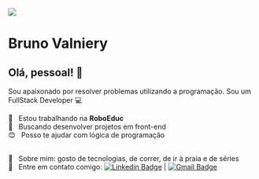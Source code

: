 <img width="auto" src="https://github.com/tgmarinho/tgmarinho/blob/master/banner.png">

# Bruno Valniery

## Olá, pessoal! 👋
Sou apaixonado por resolver problemas utilizando a programação.
Sou um FullStack Developer :computer:

 :rocket:  &nbsp; Estou trabalhando na **RoboEduc**
 <br/> :purple_heart: &nbsp; Buscando desenvolver projetos em front-end
 <br/> :blush: &nbsp; Posso te ajudar com lógica de programação
 <!-- <br/> :computer: &nbsp; Minha stack: ReactJS, Node.js, React Native & Typescript -->
 <br/> 💬  &nbsp; Sobre mim: gosto de tecnologias, de correr, de ir à praia e de séries
 <br/> :email: &nbsp; Entre em contato comigo: [![Linkedin Badge](https://img.shields.io/badge/-brunovalniery-blue?style=flat-square&logo=Linkedin&logoColor=white&link=https://www.linkedin.com/in/brunovalniery/)](https://www.linkedin.com/in/brunovalniery/) 
| 
[![Gmail Badge](https://img.shields.io/badge/-brunovalniery@gmail.com-c14438?style=flat-square&logo=Gmail&logoColor=white&link=mailto:brunovalniery@gmail.com)](mailto:brunovalniery@gmail.com)


<!--
**brunovalniery/brunovalniery** is a ✨ _special_ ✨ repository because its `README.md` (this file) appears on your GitHub profile.

Here are some ideas to get you started:

- 🔭 I’m currently working on ...
- 🌱 I’m currently learning ...
- 👯 I’m looking to collaborate on ...
- 🤔 I’m looking for help with ...
- 💬 Ask me about ...
- 📫 How to reach me: ...
- 😄 Pronouns: ...
- ⚡ Fun fact: ...
-->

